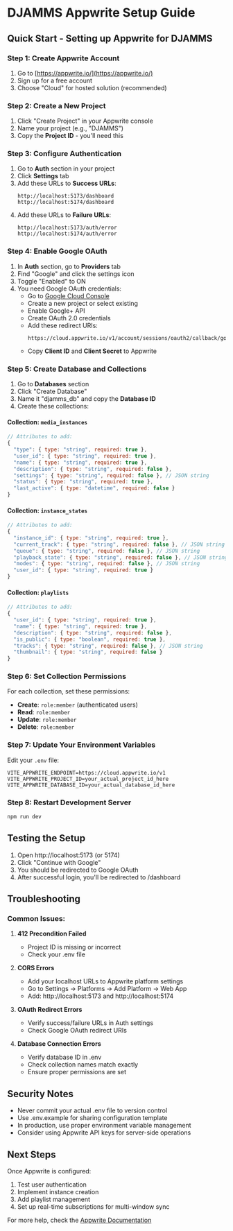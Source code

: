 # DJAMMS Appwrite Setup Guide

## Quick Start - Setting up Appwrite for DJAMMS

### Step 1: Create Appwrite Account
1. Go to [https://appwrite.io/](https://appwrite.io/)
2. Sign up for a free account
3. Choose "Cloud" for hosted solution (recommended)

### Step 2: Create a New Project
1. Click "Create Project" in your Appwrite console
2. Name your project (e.g., "DJAMMS")
3. Copy the **Project ID** - you'll need this

### Step 3: Configure Authentication
1. Go to **Auth** section in your project
2. Click **Settings** tab
3. Add these URLs to **Success URLs**:
   ```
   http://localhost:5173/dashboard
   http://localhost:5174/dashboard
   ```
4. Add these URLs to **Failure URLs**:
   ```
   http://localhost:5173/auth/error  
   http://localhost:5174/auth/error
   ```

### Step 4: Enable Google OAuth
1. In **Auth** section, go to **Providers** tab
2. Find "Google" and click the settings icon
3. Toggle "Enabled" to ON
4. You need Google OAuth credentials:
   - Go to [Google Cloud Console](https://console.cloud.google.com/)
   - Create a new project or select existing
   - Enable Google+ API
   - Create OAuth 2.0 credentials
   - Add these redirect URIs:
     ```
     https://cloud.appwrite.io/v1/account/sessions/oauth2/callback/google/YOUR_PROJECT_ID
     ```
   - Copy **Client ID** and **Client Secret** to Appwrite

### Step 5: Create Database and Collections
1. Go to **Databases** section
2. Click "Create Database"
3. Name it "djamms_db" and copy the **Database ID**
4. Create these collections:

#### Collection: `media_instances`
```javascript
// Attributes to add:
{
  "type": { type: "string", required: true },
  "user_id": { type: "string", required: true },
  "name": { type: "string", required: true },
  "description": { type: "string", required: false },
  "settings": { type: "string", required: false }, // JSON string
  "status": { type: "string", required: true },
  "last_active": { type: "datetime", required: false }
}
```

#### Collection: `instance_states`
```javascript
// Attributes to add:
{
  "instance_id": { type: "string", required: true },
  "current_track": { type: "string", required: false }, // JSON string
  "queue": { type: "string", required: false }, // JSON string
  "playback_state": { type: "string", required: false }, // JSON string
  "modes": { type: "string", required: false }, // JSON string
  "user_id": { type: "string", required: true }
}
```

#### Collection: `playlists`
```javascript
// Attributes to add:
{
  "user_id": { type: "string", required: true },
  "name": { type: "string", required: true },
  "description": { type: "string", required: false },
  "is_public": { type: "boolean", required: true },
  "tracks": { type: "string", required: false }, // JSON string
  "thumbnail": { type: "string", required: false }
}
```

### Step 6: Set Collection Permissions
For each collection, set these permissions:
- **Create**: `role:member` (authenticated users)
- **Read**: `role:member` 
- **Update**: `role:member`
- **Delete**: `role:member`

### Step 7: Update Your Environment Variables
Edit your `.env` file:
```env
VITE_APPWRITE_ENDPOINT=https://cloud.appwrite.io/v1
VITE_APPWRITE_PROJECT_ID=your_actual_project_id_here
VITE_APPWRITE_DATABASE_ID=your_actual_database_id_here
```

### Step 8: Restart Development Server
```bash
npm run dev
```

## Testing the Setup

1. Open http://localhost:5173 (or 5174)
2. Click "Continue with Google"
3. You should be redirected to Google OAuth
4. After successful login, you'll be redirected to /dashboard

## Troubleshooting

### Common Issues:

1. **412 Precondition Failed**
   - Project ID is missing or incorrect
   - Check your .env file

2. **CORS Errors**
   - Add your localhost URLs to Appwrite platform settings
   - Go to Settings → Platforms → Add Platform → Web App
   - Add: http://localhost:5173 and http://localhost:5174

3. **OAuth Redirect Errors**
   - Verify success/failure URLs in Auth settings
   - Check Google OAuth redirect URIs

4. **Database Connection Errors**
   - Verify database ID in .env
   - Check collection names match exactly
   - Ensure proper permissions are set

## Security Notes

- Never commit your actual .env file to version control
- Use .env.example for sharing configuration template
- In production, use proper environment variable management
- Consider using Appwrite API keys for server-side operations

## Next Steps

Once Appwrite is configured:
1. Test user authentication
2. Implement instance creation
3. Add playlist management
4. Set up real-time subscriptions for multi-window sync

For more help, check the [Appwrite Documentation](https://appwrite.io/docs)